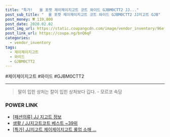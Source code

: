 ```yaml
--- 
title: "특가!   울 포켓 제이제이지고트 코트 와이드 GJBM0CTT2 JJ..." 
post_sub_title: "  울 포켓 제이제이지고트 코트 와이드 GJBM0CTT2 JJ지고트 GJB" 
post_money: ₩ 119,800 
post_date: 2020.02.02 
post_img_url: https://static.coupangcdn.com/image/vendor_inventory/96ef/11b6422e1d80735be595e08bc5c86d86cce97a6564bccdddaef0904ef68a.jpg 
post_link_url: https://coupa.ng/bnQ6qF 
categories: 
  - vendor_inventory 
tags: 
  - 제이제이지고트 
  - 와이드 
  - GJBM0CTT2 
--- 
```

  #제이제이지고트 #와이드 #GJBM0CTT2 
<hr> 

> 말이 입힌 상처는 칼이 입힌 상처보다 깁다. - 모르코 속담 


### POWER LINK

* <a href="https://blog.naver.com/santokki14/221768383351" target="_blank"> [패션의류] JJ 지고트 정보 </a>
* <a href="https://blog.naver.com/santokki14/221793198777" target="_blank">생활 / JJ지고트코트 베스트 ~39위</a>
* <a href="https://blog.naver.com/santokki14/221788138543" target="_blank">[특가] JJ지고트 제이제이지고트 롤업 소매 ...</a>
